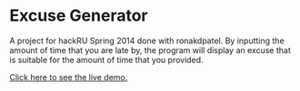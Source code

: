# Excuse Generator

A project for hackRU Spring 2014 done with ronakdpatel. By inputting the amount of time that you are late by, the program will display an excuse that is suitable for the amount of time that you provided.

[Click here to see the live demo.](http://saadq.github.io/ExcuseGenerator/) 